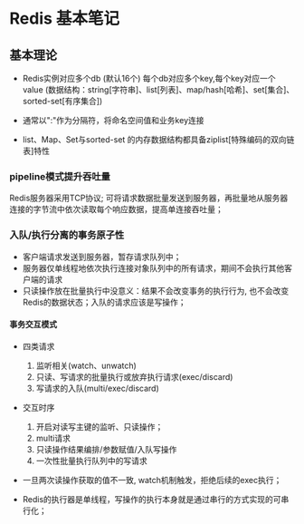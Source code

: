 # Redis 基本笔记

## 基本理论

- Redis实例对应多个db (默认16个) 每个db对应多个key,每个key对应一个value (数据结构：string[字符串]、list[列表]、map/hash[哈希]、set[集合]、sorted-set[有序集合])

- 通常以":"作为分隔符，将命名空间值和业务key连接

- list、Map、Set与sorted-set 的内存数据结构都具备ziplist[特殊编码的双向链表]特性

### pipeline模式提升吞吐量

Redis服务器采用TCP协议; 可将请求数据批量发送到服务器，再批量地从服务器连接的字节流中依次读取每个响应数据，提高单连接吞吐量；

### 入队/执行分离的事务原子性

- 客户端请求发送到服务器，暂存请求队列中；
- 服务器仅单线程地依次执行连接对象队列中的所有请求，期间不会执行其他客户端的请求
- 只读操作放在批量执行中没意义：结果不会改变事务的执行行为, 也不会改变Redis的数据状态；入队的请求应该是写操作；

#### 事务交互模式

- 四类请求
    1. 监听相关(watch、unwatch)
    2. 只读、写请求的批量执行或放弃执行请求(exec/discard)
    3. 写请求的入队(multi/exec/discard)

- 交互时序
    1. 开启对读写主键的监听、只读操作；
    2. multi请求
    3. 只读操作结果编排/参数赋值/入队写操作
    4. 一次性批量执行队列中的写请求

- 一旦两次读操作获取的值不一致, watch机制触发，拒绝后续的exec执行；
- Redis的执行器是单线程，写操作的执行本身就是通过串行的方式实现的可串行化；
